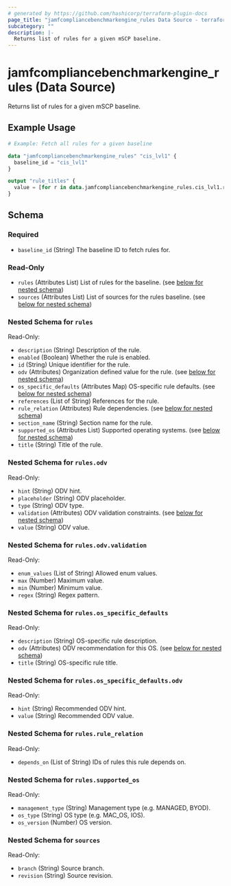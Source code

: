 ```yaml
---
# generated by https://github.com/hashicorp/terraform-plugin-docs
page_title: "jamfcompliancebenchmarkengine_rules Data Source - terraform-provider-jamfcompliancebenchmarkengine"
subcategory: ""
description: |-
  Returns list of rules for a given mSCP baseline.
---
```


# jamfcompliancebenchmarkengine_rules (Data Source)

Returns list of rules for a given mSCP baseline.

## Example Usage

```terraform
# Example: Fetch all rules for a given baseline

data "jamfcompliancebenchmarkengine_rules" "cis_lvl1" {
  baseline_id = "cis_lvl1"
}

output "rule_titles" {
  value = [for r in data.jamfcompliancebenchmarkengine_rules.cis_lvl1.rules : r.title]
}
```

<!-- schema generated by tfplugindocs -->
## Schema

### Required

- `baseline_id` (String) The baseline ID to fetch rules for.

### Read-Only

- `rules` (Attributes List) List of rules for the baseline. (see [below for nested schema](#nestedatt--rules))
- `sources` (Attributes List) List of sources for the rules baseline. (see [below for nested schema](#nestedatt--sources))

<a id="nestedatt--rules"></a>
### Nested Schema for `rules`

Read-Only:

- `description` (String) Description of the rule.
- `enabled` (Boolean) Whether the rule is enabled.
- `id` (String) Unique identifier for the rule.
- `odv` (Attributes) Organization defined value for the rule. (see [below for nested schema](#nestedatt--rules--odv))
- `os_specific_defaults` (Attributes Map) OS-specific rule defaults. (see [below for nested schema](#nestedatt--rules--os_specific_defaults))
- `references` (List of String) References for the rule.
- `rule_relation` (Attributes) Rule dependencies. (see [below for nested schema](#nestedatt--rules--rule_relation))
- `section_name` (String) Section name for the rule.
- `supported_os` (Attributes List) Supported operating systems. (see [below for nested schema](#nestedatt--rules--supported_os))
- `title` (String) Title of the rule.

<a id="nestedatt--rules--odv"></a>
### Nested Schema for `rules.odv`

Read-Only:

- `hint` (String) ODV hint.
- `placeholder` (String) ODV placeholder.
- `type` (String) ODV type.
- `validation` (Attributes) ODV validation constraints. (see [below for nested schema](#nestedatt--rules--odv--validation))
- `value` (String) ODV value.

<a id="nestedatt--rules--odv--validation"></a>
### Nested Schema for `rules.odv.validation`

Read-Only:

- `enum_values` (List of String) Allowed enum values.
- `max` (Number) Maximum value.
- `min` (Number) Minimum value.
- `regex` (String) Regex pattern.



<a id="nestedatt--rules--os_specific_defaults"></a>
### Nested Schema for `rules.os_specific_defaults`

Read-Only:

- `description` (String) OS-specific rule description.
- `odv` (Attributes) ODV recommendation for this OS. (see [below for nested schema](#nestedatt--rules--os_specific_defaults--odv))
- `title` (String) OS-specific rule title.

<a id="nestedatt--rules--os_specific_defaults--odv"></a>
### Nested Schema for `rules.os_specific_defaults.odv`

Read-Only:

- `hint` (String) Recommended ODV hint.
- `value` (String) Recommended ODV value.



<a id="nestedatt--rules--rule_relation"></a>
### Nested Schema for `rules.rule_relation`

Read-Only:

- `depends_on` (List of String) IDs of rules this rule depends on.


<a id="nestedatt--rules--supported_os"></a>
### Nested Schema for `rules.supported_os`

Read-Only:

- `management_type` (String) Management type (e.g. MANAGED, BYOD).
- `os_type` (String) OS type (e.g. MAC_OS, IOS).
- `os_version` (Number) OS version.



<a id="nestedatt--sources"></a>
### Nested Schema for `sources`

Read-Only:

- `branch` (String) Source branch.
- `revision` (String) Source revision.
